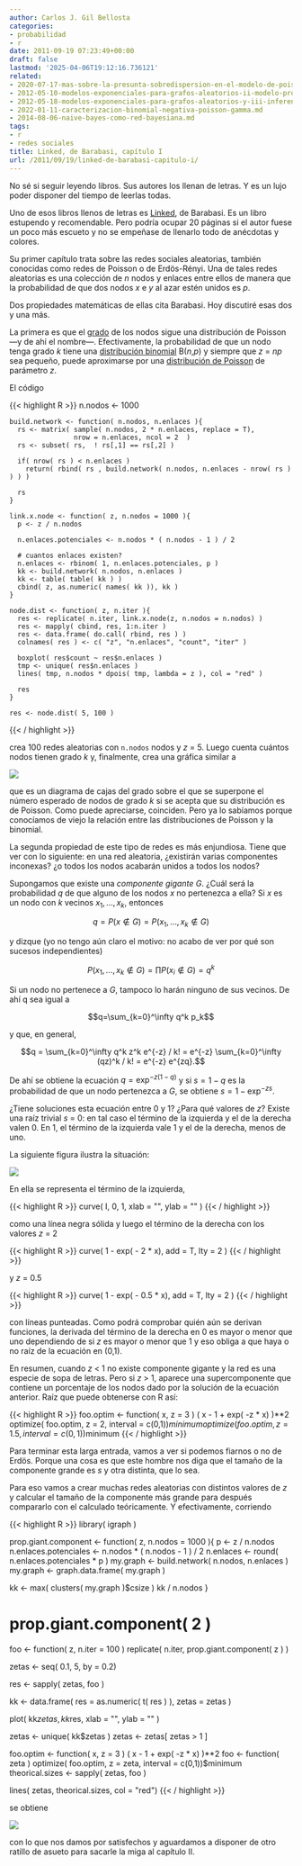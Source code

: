 ```yaml
---
author: Carlos J. Gil Bellosta
categories:
- probabilidad
- r
date: 2011-09-19 07:23:49+00:00
draft: false
lastmod: '2025-04-06T19:12:16.736121'
related:
- 2020-07-17-mas-sobre-la-presunta-sobredispersion-en-el-modelo-de-poisson.md
- 2012-05-10-modelos-exponenciales-para-grafos-aleatorios-ii-modelo-probabilistico.md
- 2012-05-18-modelos-exponenciales-para-grafos-aleatorios-y-iii-inferencia.md
- 2022-01-11-caracterizacion-binomial-negativa-poisson-gamma.md
- 2014-08-06-naive-bayes-como-red-bayesiana.md
tags:
- r
- redes sociales
title: Linked, de Barabasi, capítulo I
url: /2011/09/19/linked-de-barabasi-capitulo-i/
---
```


No sé si seguir leyendo libros. Sus autores los llenan de letras. Y es un lujo poder disponer del tiempo de leerlas todas.

Uno de esos libros llenos de letras es [Linked](http://portal.educ.ar/debates/sociedad/sociedad-conocimiento/sobre-la-ciencia-de-las-redes-y-el-linked-de-barabasi.php), de Barabasi. Es un libro estupendo y recomendable. Pero podría ocupar 20 páginas si el autor fuese un poco más escueto y no se empeñase de llenarlo todo de anécdotas y colores.

Su primer capítulo trata sobre las redes sociales aleatorias, también conocidas como redes de Poisson o de Erdös-Rényi. Una de tales redes aleatorias es una colección de _n_ nodos y enlaces entre ellos de manera que la probabilidad de que dos nodos _x_ e _y_ al azar estén unidos es _p_.

Dos propiedades matemáticas de ellas cita Barabasi. Hoy discutiré esas dos y una más.

La primera es que el [grado](http://es.wikipedia.org/wiki/Centralidad#Grado) de los nodos sigue una distribución de Poisson —y de ahí el nombre—. Efectivamente, la probabilidad de que un nodo tenga grado _k_ tiene una [distribución binomial](http://es.wikipedia.org/wiki/Binomial) B(_n_,_p_) y siempre que _z_ = _np_ sea pequeño, puede aproximarse por una [distribución de Poisson](http://es.wikipedia.org/wiki/Distribuci%C3%B3n_de_Poisson) de parámetro _z_.

El código







{{< highlight R >}}
    n.nodos <- 1000

    build.network <- function( n.nodos, n.enlaces ){
      rs <- matrix( sample( n.nodos, 2 * n.enlaces, replace = T),
                    nrow = n.enlaces, ncol = 2  )
      rs <- subset( rs,  ! rs[,1] == rs[,2] )

      if( nrow( rs ) < n.enlaces )
        return( rbind( rs , build.network( n.nodos, n.enlaces - nrow( rs ) ) ) )

      rs
    }

    link.x.node <- function( z, n.nodos = 1000 ){
      p <- z / n.nodos

      n.enlaces.potenciales <- n.nodos * ( n.nodos - 1 ) / 2

      # cuantos enlaces existen?
      n.enlaces <- rbinom( 1, n.enlaces.potenciales, p )
      kk <- build.network( n.nodos, n.enlaces )
      kk <- table( table( kk ) )
      cbind( z, as.numeric( names( kk )), kk )
    }

    node.dist <- function( z, n.iter ){
      res <- replicate( n.iter, link.x.node(z, n.nodos = n.nodos) )
      res <- mapply( cbind, res, 1:n.iter )
      res <- data.frame( do.call( rbind, res ) )
      colnames( res ) <- c( "z", "n.enlaces", "count", "iter" )

      boxplot( res$count ~ res$n.enlaces )
      tmp <- unique( res$n.enlaces )
      lines( tmp, n.nodos * dpois( tmp, lambda = z ), col = "red" )

      res
    }

    res <- node.dist( 5, 100 )
{{< / highlight >}}







crea 100 redes aleatorias con `n.nodos` nodos y _z_ = 5. Luego cuenta cuántos nodos tienen grado _k_ y, finalmente, crea una gráfica similar a

[![](/wp-uploads/2011/09/poisson_distr_degree.png#center)
](/wp-uploads/2011/09/poisson_distr_degree.png#center)

que es un diagrama de cajas del grado sobre el que se superpone el número esperado de nodos de grado _k_ si se acepta que su distribución es de Poisson. Como puede apreciarse, coinciden. Pero ya lo sabíamos porque conocíamos de viejo la relación entre las distribuciones de Poisson y la binomial.

La segunda propiedad de este tipo de redes es más enjundiosa. Tiene que ver con lo siguiente: en una red aleatoria, ¿existirán varias componentes inconexas? ¿o todos los nodos acabarán unidos a todos los nodos?

Supongamos que existe una _componente gigante_ _G_. ¿Cuál será la probabilidad _q_ de que alguno de los nodos _x_ no pertenezca a ella? Si $x$ es un nodo con _k_ vecinos $x_1, \dots, x_k$, entonces


$$q = P( x \not\in G ) = P( x_1, \dots, x_k \not\in G)$$


y dizque (yo no tengo aún claro el motivo: no acabo de ver por qué son sucesos independientes)


$$P( x_1, \dots, x_k \not\in G) = \prod P( x_i \not\in G ) = q^k $$


Si un nodo no pertenece a _G_, tampoco lo harán ninguno de sus vecinos. De ahí q sea igual a


$$q=\sum_{k=0}^\infty q^k p_k$$


y que, en general,


$$q = \sum_{k=0}^\infty q^k z^k e^{-z} / k! = e^{-z} \sum_{k=0}^\infty (qz)^k / k! = e^{-z} e^{zq}.$$


De ahí se obtiene la ecuación $q = \exp^{-z( 1-q )}$ y si $s = 1-q$ es la probabilidad de que un nodo pertenezca a _G_, se obtiene $s = 1 - \exp^{-zs}$.

¿Tiene soluciones esta ecuación entre 0 y 1? ¿Para qué valores de _z_? Existe una raíz trivial _s_ = 0: en tal caso el término de la izquierda y el de la derecha valen 0. En 1, el término de la izquierda vale 1 y el de la derecha, menos de uno.

La siguiente figura ilustra la situación:

[![](/wp-uploads/2011/09/roots_equation.png#center)
](/wp-uploads/2011/09/roots_equation.png#center)

En ella se representa el término de la izquierda,


{{< highlight R >}}
curve( I, 0, 1, xlab = "", ylab = "" )
{{< / highlight >}}


como una línea negra sólida y luego el término de la derecha con los valores _z_ = 2


{{< highlight R >}}
curve( 1 - exp( - 2 * x), add = T, lty = 2 )
{{< / highlight >}}


y _z_ = 0.5


{{< highlight R >}}
curve( 1 - exp( - 0.5 * x), add = T, lty = 2 )
{{< / highlight >}}


con líneas punteadas. Como podrá comprobar quién aún se derivan funciones, la derivada del término de la derecha en 0 es mayor o menor que uno dependiendo de si _z_ es mayor o menor que 1 y eso obliga a que haya o no raíz de la ecuación en (0,1).

En resumen, cuando _z_ < 1 no existe componente gigante y la red es una especie de sopa de letras. Pero si _z_ > 1, aparece una supercomponente que contiene un porcentaje de los nodos dado por la solución de la ecuación anterior. Raíz que puede obtenerse con R así:


{{< highlight R >}}
foo.optim <- function( x, z = 3 ) ( x - 1 + exp( -z * x) )**2
optimize( foo.optim, z = 2, interval = c(0,1))$minimum
optimize( foo.optim, z = 1.5, interval = c(0,1))$minimum
{{< / highlight >}}


Para terminar esta larga entrada, vamos a ver si podemos fiarnos o no de Erdös. Porque una cosa es que este hombre nos diga que el tamaño de la componente grande es _s_ y otra distinta, que lo sea.

Para eso vamos a crear muchas redes aleatorias con distintos valores de _z_ y calcular el tamaño de la componente más grande para después compararlo con el calculado teóricamente. Y efectivamente, corriendo


{{< highlight R >}}
library( igraph )

prop.giant.component <- function( z, n.nodos = 1000 ){
  p <- z / n.nodos
  n.enlaces.potenciales <- n.nodos * ( n.nodos - 1 ) / 2
  n.enlaces <- round( n.enlaces.potenciales * p )
  my.graph <- build.network( n.nodos, n.enlaces )
  my.graph <- graph.data.frame( my.graph )

  kk <- max( clusters( my.graph )$csize )
  kk / n.nodos
}

# prop.giant.component( 2 )

foo <- function( z, n.iter = 100 )
  replicate( n.iter, prop.giant.component( z ) )

zetas <- seq( 0.1, 5, by = 0.2)

res <- sapply( zetas, foo )

kk <- data.frame( res = as.numeric( t( res ) ), zetas = zetas )

plot( kk$zetas, kk$res, xlab = "", ylab = "" )

zetas <- unique( kk$zetas )
zetas <- zetas[ zetas > 1 ]

foo.optim <- function( x, z = 3 ) ( x - 1 + exp( -z * x) )**2
foo <- function( zeta ) optimize( foo.optim, z = zeta, interval = c(0,1))$minimum
theorical.sizes <- sapply( zetas, foo )

lines( zetas, theorical.sizes, col = "red")
{{< / highlight >}}


se obtiene

[![](/wp-uploads/2011/09/giant_component_size.png#center)
](/wp-uploads/2011/09/giant_component_size.png#center)

con lo que nos damos por satisfechos y aguardamos a disponer de otro ratillo de asueto para sacarle la miga al capítulo II.